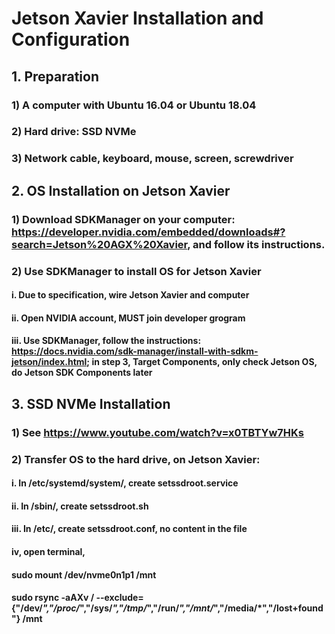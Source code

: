 # Jetson Xavier Installation and Configuration

## 1. Preparation
### 1) A computer with Ubuntu 16.04 or Ubuntu 18.04
### 2) Hard drive: SSD NVMe
### 3) Network cable, keyboard, mouse, screen, screwdriver

## 2. OS Installation on Jetson Xavier
### 1) Download SDKManager on your computer: https://developer.nvidia.com/embedded/downloads#?search=Jetson%20AGX%20Xavier, and follow its instructions.
### 2) Use SDKManager to install OS for Jetson Xavier
#### i.   Due to specification, wire Jetson Xavier and computer
#### ii.  Open NVIDIA account, MUST join developer grogram
#### iii. Use SDKManager, follow the instructions: https://docs.nvidia.com/sdk-manager/install-with-sdkm-jetson/index.html; in step 3, Target Components, only check Jetson OS, do Jetson SDK Components later

## 3. SSD NVMe Installation
### 1) See https://www.youtube.com/watch?v=x0TBTYw7HKs
### 2) Transfer OS to the hard drive, on Jetson Xavier:
#### i.   In /etc/systemd/system/, create setssdroot.service
#### ii.  In /sbin/, create setssdroot.sh
#### iii. In /etc/, create setssdroot.conf, no content in the file
#### iv,  open terminal, 
#### sudo mount /dev/nvme0n1p1 /mnt
#### sudo rsync -aAXv / --exclude={"/dev/*","/proc/*","/sys/*","/tmp/*","/run/*","/mnt/*","/media/*","/lost+found"} /mnt
#### 
